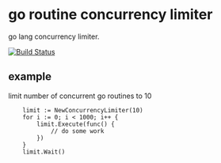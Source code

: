 # go routine concurrency limiter
go lang concurrency limiter.

[![Build Status](https://travis-ci.org/korovkin/limiter.svg)](https://travis-ci.org/korovkin/limiter)

## example

limit number of concurrent go routines to 10

```
	limit := NewConcurrencyLimiter(10)
	for i := 0; i < 1000; i++ {
		limit.Execute(func() {
			// do some work
		})
	}
	limit.Wait()
```

